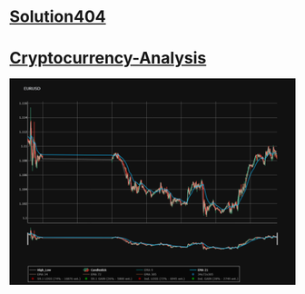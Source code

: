 # [Solution404](https://github.com/r7melo/solution404)



# [Cryptocurrency-Analysis](https://github.com/r7melo/Cryptocurrency-Analysis)
![](https://github.com/r7melo/Cryptocurrency-Analysis/blob/main_v2/docs/banner.png)
